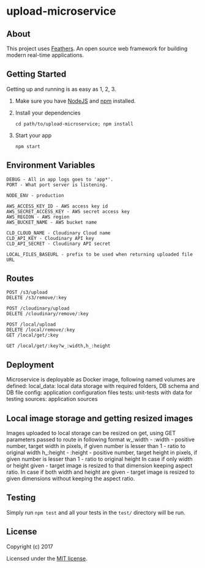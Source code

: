 # upload-microservice

>

## About

This project uses [Feathers](http://feathersjs.com). An open source web framework for building modern real-time applications.

## Getting Started

Getting up and running is as easy as 1, 2, 3.

1. Make sure you have [NodeJS](https://nodejs.org/) and [npm](https://www.npmjs.com/) installed.
2. Install your dependencies

    ```
    cd path/to/upload-microservice; npm install
    ```

3. Start your app

    ```
    npm start
    ```

## Environment Variables

    DEBUG - All in app logs goes to 'app*'.
    PORT - What port server is listening.

    NODE_ENV - production

    AWS_ACCESS_KEY_ID - AWS access key id
    AWS_SECRET_ACCESS_KEY - AWS secret access key
    AWS_REGION - AWS region
    AWS_BUCKET_NAME - AWS bucket name

    CLD_CLOUD_NAME - Cloudinary Cloud name
    CLD_API_KEY - Cloudinary API key
    CLD_API_SECRET - Cloudinary API secret

    LOCAL_FILES_BASEURL - prefix to be used when returning uploaded file URL

## Routes

    POST /s3/upload
    DELETE /s3/remove/:key

    POST /cloudinary/upload
    DELETE /cloudinary/remove/:key

    POST /local/upload
    DELETE /local/remove/:key
    GET /local/get/:key

    GET /local/get/:key?w_:width,h_:height

## Deployment
Microservice is deployable as Docker image, following named volumes are defined:
  local_data: local data storage with required folders, DB schema and DB file
  config: application configuration files
  tests: unit-tests with data for testing
  sources: application sources


## Local image storage and getting resized images
Images uploaded to local storage can be resized on get, using GET parameters passed to route in following format
w_:width - :width - positive number, target width in pixels, if given number is lesser than 1 - ratio to original width
h_:height - :height - positive number, target height in pixels, if given number is lesser than 1 - ratio to original height
In case if only width or height given - target image is resized to that dimension keeping aspect ratio.
In case if both width and height are given - target image is resized to given dimensions without keeping the aspect ratio.

## Testing

Simply run `npm test` and all your tests in the `test/` directory will be run.


## License

Copyright (c) 2017

Licensed under the [MIT license](LICENSE).
